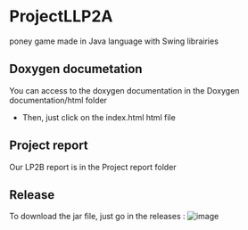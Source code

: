 # ProjectLLP2A
poney game made in Java language with Swing librairies

## Doxygen documetation
You can access to the doxygen documentation in the Doxygen documentation/html folder
* Then, just click on the index.html html file

## Project report
Our LP2B report is in the Project report folder

## Release
To download the jar file, just go in the releases :
![image](https://user-images.githubusercontent.com/57919367/116212419-19101b00-a745-11eb-9855-842e5c14225d.png)
 
